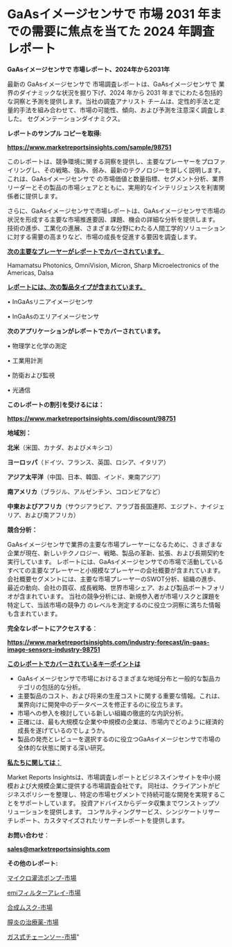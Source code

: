 # GaAsイメージセンサで 市場 2031 年までの需要に焦点を当てた 2024 年調査レポート

<strong>GaAsイメージセンサで 市場レポート、2024年から2031年</strong>

最新の GaAsイメージセンサで 市場調査レポートは、GaAsイメージセンサで 業界のダイナミックな状況を掘り下げ、2024 年から 2031 年までにわたる包括的な洞察と予測を提供します。当社の調査アナリスト チームは、定性的手法と定量的手法を組み合わせて、市場の可能性、傾向、および予測を注意深く調査しました。 セグメンテーションダイナミクス。



<strong>レポートのサンプル コピーを取得:</strong> <a href=https://www.marketreportsinsights.com/sample/98751>

<strong><u>https://www.marketreportsinsights.com/sample/98751</u></strong></a>

このレポートは、競争環境に関する洞察を提供し、主要なプレーヤーをプロファイリングし、その戦略、強み、弱み、最新のテクノロジーを詳しく説明します。 これは、GaAsイメージセンサで の市場価値と数量指標、セグメント分析、業界リーダーとその製品の市場シェアとともに、実用的なインテリジェンスを利害関係者に提供します。

さらに、GaAsイメージセンサで市場レポートは、GaAsイメージセンサで市場の状況を形成する主要な市場推進要因、課題、機会の詳細な分析を提供します。 技術の進歩、工業化の進展、さまざまな分野にわたる人間工学的ソリューションに対する需要の高まりなど、市場の成長を促進する要因を調査します。



<strong><u>次の主要なプレーヤーがレポートでカバーされています。</u></strong>

Hamamatsu Photonics, OmniVision, Micron, Sharp Microelectronics of the Americas, Dalsa



<strong><u><b>レポートには、次の製品タイプが含まれています。</b></u></strong>

• InGaAsリニアイメージセンサ

•  InGaAsのエリアイメージセンサ



<strong><b>次のアプリケーションがレポートでカバーされています。</b></strong>

• 物理学と化学の測定

• 工業用計測

• 防衛および監視

• 光通信



<strong><b>このレポートの割引を受けるには：</b></strong><a href=https://www.marketreportsinsights.com/discount/98751>

<strong><u>https://www.marketreportsinsights.com/discount/98751</u></strong></a>



<strong>地域別：</strong>



<strong>北米</strong>（米国、カナダ、およびメキシコ）



<strong>ヨーロッパ</strong>（ドイツ、フランス、英国、ロシア、イタリア）



<strong>アジア太平洋</strong>（中国、日本、韓国、インド、東南アジア）



<strong>南アメリカ</strong>（ブラジル、アルゼンチン、コロンビアなど）



<strong>中東およびアフリカ</strong>（サウジアラビア、アラブ首長国連邦、エジプト、ナイジェリア、および南アフリカ）



<strong>競合分析：</strong>

GaAsイメージセンサで業界の主要な市場プレーヤーになるために、さまざまな企業が現在、新しいテクノロジー、戦略、製品の革新、拡張、および長期契約を実行しています。 レポートには、GaAsイメージセンサでの市場で活動しているすべての主要なプレーヤーと小規模なプレーヤーの会社概要が含まれています。 会社概要セグメントには、主要な市場プレーヤーのSWOT分析、組織の進歩、最近の動向、会社の買収、成長戦略、世界市場シェア、および製品ポートフォリオが含まれています。 当社の競争分析には、新規参入者が市場リスクと課題を特定して、当該市場の競争力 のレベルを測定するのに役立つ洞察に満ちた情報も含まれています。



<strong>完全なレポートにアクセスする</strong>：

<a href=https://www.marketreportsinsights.com/industry-forecast/in-gaas-image-sensors-industry-98751>

<strong><u>https://www.marketreportsinsights.com/industry-forecast/in-gaas-image-sensors-industry-98751</u></strong></a>



<strong><u><b>このレポートでカバーされているキーポイントは</b></u></strong>
<ul>
  <li>GaAsイメージセンサで市場におけるさまざまな地域分布と一般的な製品カテゴリの包括的な分析。</li>
  <li>主要製品のコスト、および将来の生産コストに関する重要な情報。これは、業界向けに開発中のデータベースを修正するのに役立ちます。</li>
  <li>市場への参入を検討している新しい組織の徹底的な内訳分析。</li>
  <li>正確には、最も大規模な企業や中規模の企業は、市場内でどのように経済的成長を遂げているのでしょうか。</li>
  <li>製品の発売とレビューを選択するのに役立つGaAsイメージセンサで市場の全体的な状態に関する深い研究。</li>
</ul>


<strong><u><b>私たちに関しては：</b></u></strong>

Market Reports Insightsは、市場調査レポートとビジネスインサイトを中小規模および大規模企業に提供する市場調査会社です。 同社は、クライアントがビジネスポリシーを整理し、特定の市場セグメントで持続可能な開発を実現することをサポートしています。 投資アドバイスからデータ収集までワンストップソリューションを提供します。 コンサルティングサービス、シンジケートリサーチレポート、カスタマイズされたリサーチレポートを提供します。



<strong><b>お問い合わせ</b></strong>：

<a href=mailto:sales@marketreportsinsights.com>

<strong><u>sales@marketreportsinsights.com</u></strong></a>



<strong>その他のレポート:</strong>

<a href=https://www.linkedin.com/pulse/マイクロ灌流ポンプ-市場-2030-年までの需要に焦点を当てた-2023-年調査レポート-uqyuf/>マイクロ灌流ポンプ-市場</a>

<a href=https://www.linkedin.com/pulse/emiフィルターアレイ-市場-2023-swot-分析と最新イノベーション-bvctf/>emiフィルターアレイ-市場</a>

<a href=https://www.linkedin.com/pulse/合成ムスク-市場-2023-swot-分析と成長率-2030-pr-news-hub-rnyif/>合成ムスク-市場</a>

<a href=https://www.linkedin.com/pulse/膣炎の治療薬-市場-2023-年のダイナミクスとビジネストレンド-2030-market-tribunal-uqahf/>膣炎の治療薬-市場</a>

<a href=https://www.linkedin.com/pulse/ガス式チェーンソー-市場-2023-総合分析と事業成長戦略-2030-pr-news-hub-ypgaf/>ガス式チェーンソー-市場</a>"
